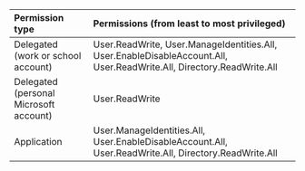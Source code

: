 |Permission type      | Permissions (from least to most privileged)              |
|:--------------------|:---------------------------------------------------------|
|Delegated (work or school account) | User.ReadWrite, User.ManageIdentities.All, User.EnableDisableAccount.All, User.ReadWrite.All, Directory.ReadWrite.All    |
|Delegated (personal Microsoft account) | User.ReadWrite    |
|Application | User.ManageIdentities.All, User.EnableDisableAccount.All, User.ReadWrite.All, Directory.ReadWrite.All |